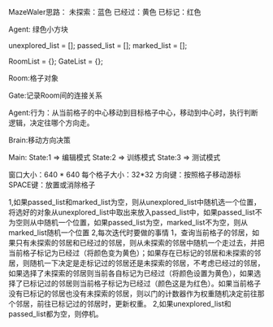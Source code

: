 MazeWaler思路：
未探索：蓝色
已经过：黄色
已标记：红色

Agent: 绿色小方块

unexplored_list = [];
passed_list = [];
marked_list = [];

RoomList = {};
GateList = {};

Room:格子对象

Gate:记录Room间的连接关系

Agent:行为：从当前格子的中心移动到目标格子中心，移动到中心时，执行判断逻辑，决定往哪个方向走。

Brain:移动方向决策

Main:
State:1 => 编辑模式
State:2 => 训练模式
State:3 => 测试模式

窗口大小：640 * 640
每个格子大小：32*32
方向键：按照格子移动游标
SPACE键：放置或消除格子

1,如果passed_list和marked_list为空，则从unexplored_list中随机选一个位置，将选好的对象从unexplored_list中取出来放入passed_list中，如果passed_list不为空则从中随机一个位置，如果passed_list为空，marked_list不为空，则从marked_list随机一个位置
2,每次迭代时要做的事情
	1，查询当前格子的邻居，如果只有未探索的邻居和已经过的邻居，则从未探索的邻居中随机一个走过去，并把当前格子标记为已经过（将颜色变为黄色）；如果存在已标记的邻居和未探索的邻居，则随机一下决定是走标记过的邻居还是未探索的邻居，不考虑已经过的邻居，如果选择了未探索的邻居则当前各自标记为已经过（将颜色设置为黄色），如果选择了已标记过的邻居则当前格子标记为已经过（颜色这是为红色）。如果当前格子没有已标记的邻居也没有未探索的邻居，则以门的计数器作为权重随机决定前往那个邻居，前往已标记过的邻居时，更新权重。
	2,如果unexplored_list和passed_list都为空，则停机。

